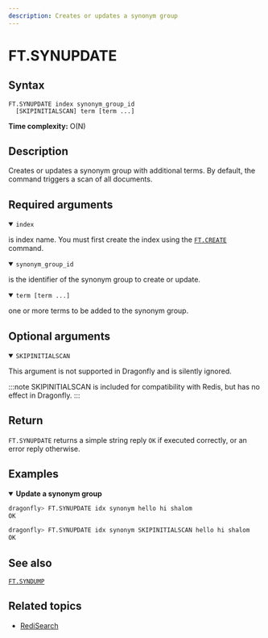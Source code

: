 ```yaml
---
description: Creates or updates a synonym group
---
```


# FT.SYNUPDATE

## Syntax

    FT.SYNUPDATE index synonym_group_id 
      [SKIPINITIALSCAN] term [term ...]

**Time complexity:** O(N)

## Description

Creates or updates a synonym group with additional terms. By default, the command triggers a scan of all documents.

## Required arguments

<details open>
<summary><code>index</code></summary>

is index name. You must first create the index using the [`FT.CREATE`](./ft.create.md) command.
</details>

<details open>
<summary><code>synonym_group_id</code></summary>

is the identifier of the synonym group to create or update.
</details>

<details open>
<summary><code>term [term ...]</code></summary>

one or more terms to be added to the synonym group.
</details>

## Optional arguments

<details open>
<summary><code>SKIPINITIALSCAN</code></summary>

This argument is not supported in Dragonfly and is silently ignored.

:::note
SKIPINITIALSCAN is included for compatibility with Redis, but has no effect in Dragonfly.
:::
</details>

## Return

`FT.SYNUPDATE` returns a simple string reply `OK` if executed correctly, or an error reply otherwise.

## Examples

<details open>
<summary><b>Update a synonym group</b></summary>

```bash
dragonfly> FT.SYNUPDATE idx synonym hello hi shalom
OK
```

```bash
dragonfly> FT.SYNUPDATE idx synonym SKIPINITIALSCAN hello hi shalom
OK
```
</details>

## See also

[`FT.SYNDUMP`](./ft.syndump.md)

## Related topics

- [RediSearch](https://redis.io/docs/stack/search)
